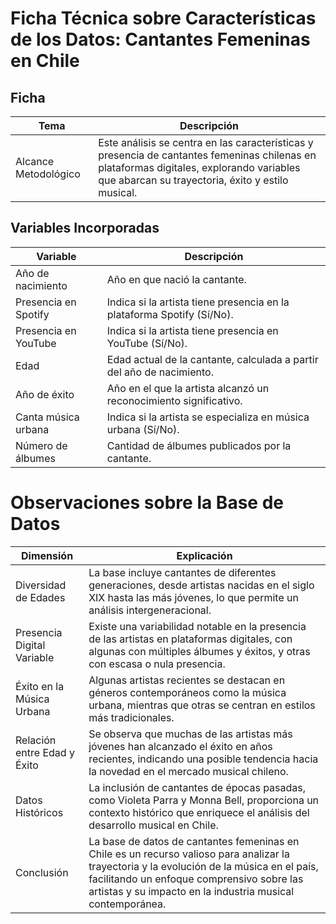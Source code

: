 # Ficha Técnica sobre Características de los Datos: Cantantes Femeninas en Chile

## Ficha
|Tema                 | Descripción                  |
|---------------------|------------------------------|
|Alcance Metodológico |Este análisis se centra en las características y presencia de cantantes femeninas chilenas en plataformas digitales, explorando variables que abarcan su trayectoria, éxito y estilo musical.| Se utiliza una base de datos que incluye información relevante sobre cada artista, permitiendo un análisis cuantitativo y cualitativo.|

## Variables Incorporadas
| Variable     |	           Descripción            |
|--------------|--------------------------------------|
|Año de nacimiento| Año en que nació la cantante.
|Presencia en Spotify|	Indica si la artista tiene presencia en la plataforma Spotify (Sí/No).           |
|Presencia en YouTube |	Indica si la artista tiene  presencia en YouTube (Sí/No).                         |
|Edad	| Edad actual de la cantante, calculada a partir del año de nacimiento.                                |
|Año de éxito |	Año en el que la artista alcanzó un reconocimiento significativo.                         |
|Canta música urbana	|Indica si la artista se especializa en música urbana (Sí/No).                 |
|Número de álbumes	|Cantidad de álbumes publicados por la cantante.                                          |






#  Observaciones sobre la Base de Datos
 Dimensión            | Explicación
|---------------------| ------------------|
|Diversidad de Edades |La base incluye cantantes de diferentes generaciones, desde artistas nacidas en el siglo XIX hasta las más jóvenes, lo que permite un análisis intergeneracional.| 
|Presencia Digital Variable|Existe una variabilidad notable en la presencia de las artistas en plataformas digitales, con algunas con múltiples álbumes y éxitos, y otras con escasa o nula presencia.|
|Éxito en la Música Urbana | Algunas artistas recientes se destacan en géneros contemporáneos como la música urbana, mientras que otras se centran en estilos más tradicionales.|
Relación entre Edad y Éxito| Se observa que muchas de las artistas más jóvenes han alcanzado el éxito en años recientes, indicando una posible tendencia hacia la novedad en el mercado musical chileno.|
|Datos Históricos | La inclusión de cantantes de épocas pasadas, como Violeta Parra y Monna Bell, proporciona un contexto histórico que enriquece el análisis del desarrollo musical en Chile.|
|Conclusión |La base de datos de cantantes femeninas en Chile es un recurso valioso para analizar la trayectoria y la evolución de la música en el país, facilitando un enfoque comprensivo sobre las artistas y su impacto en la industria musical contemporánea.
